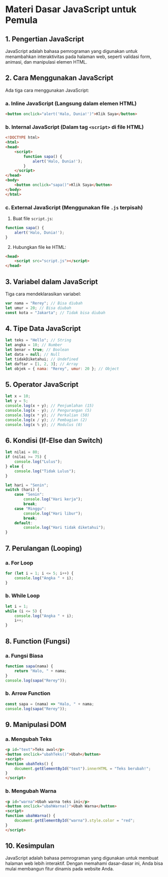 # Materi Dasar JavaScript untuk Pemula

## 1. Pengertian JavaScript
JavaScript adalah bahasa pemrograman yang digunakan untuk menambahkan interaktivitas pada halaman web, seperti validasi form, animasi, dan manipulasi elemen HTML.

## 2. Cara Menggunakan JavaScript
Ada tiga cara menggunakan JavaScript:

### a. Inline JavaScript (Langsung dalam elemen HTML)
```html
<button onclick="alert('Halo, Dunia!')">Klik Saya</button>
```

### b. Internal JavaScript (Dalam tag `<script>` di file HTML)
```html
<!DOCTYPE html>
<html>
<head>
    <script>
        function sapa() {
            alert('Halo, Dunia!');
        }
    </script>
</head>
<body>
    <button onclick="sapa()">Klik Saya</button>
</body>
</html>
```

### c. External JavaScript (Menggunakan file `.js` terpisah)
1. Buat file `script.js`:
```js
function sapa() {
    alert('Halo, Dunia!');
}
```
2. Hubungkan file ke HTML:
```html
<head>
    <script src="script.js"></script>
</head>
```

## 3. Variabel dalam JavaScript
Tiga cara mendeklarasikan variabel:
```js
var nama = "Rerey"; // Bisa diubah
let umur = 20; // Bisa diubah
const kota = "Jakarta"; // Tidak bisa diubah
```

## 4. Tipe Data JavaScript
```js
let teks = "Hello"; // String
let angka = 10; // Number
let benar = true; // Boolean
let data = null; // Null
let tidakDiketahui; // Undefined
let daftar = [1, 2, 3]; // Array
let objek = { nama: "Rerey", umur: 20 }; // Object
```

## 5. Operator JavaScript
```js
let x = 10;
let y = 5;
console.log(x + y); // Penjumlahan (15)
console.log(x - y); // Pengurangan (5)
console.log(x * y); // Perkalian (50)
console.log(x / y); // Pembagian (2)
console.log(x % y); // Modulus (0)
```

## 6. Kondisi (If-Else dan Switch)
```js
let nilai = 80;
if (nilai >= 75) {
    console.log("Lulus");
} else {
    console.log("Tidak Lulus");
}
```

```js
let hari = "Senin";
switch (hari) {
    case "Senin":
        console.log("Hari kerja");
        break;
    case "Minggu":
        console.log("Hari libur");
        break;
    default:
        console.log("Hari tidak diketahui");
}
```

## 7. Perulangan (Looping)
### a. For Loop
```js
for (let i = 1; i <= 5; i++) {
    console.log("Angka " + i);
}
```

### b. While Loop
```js
let i = 1;
while (i <= 5) {
    console.log("Angka " + i);
    i++;
}
```

## 8. Function (Fungsi)
### a. Fungsi Biasa
```js
function sapa(nama) {
    return "Halo, " + nama;
}
console.log(sapa("Rerey"));
```

### b. Arrow Function
```js
const sapa = (nama) => "Halo, " + nama;
console.log(sapa("Rerey"));
```

## 9. Manipulasi DOM
### a. Mengubah Teks
```html
<p id="text">Teks awal</p>
<button onclick="ubahTeks()">Ubah</button>
<script>
function ubahTeks() {
    document.getElementById("text").innerHTML = "Teks berubah!";
}
</script>
```

### b. Mengubah Warna
```html
<p id="warna">Ubah warna teks ini</p>
<button onclick="ubahWarna()">Ubah Warna</button>
<script>
function ubahWarna() {
    document.getElementById("warna").style.color = "red";
}
</script>
```

## 10. Kesimpulan
JavaScript adalah bahasa pemrograman yang digunakan untuk membuat halaman web lebih interaktif. Dengan memahami dasar-dasar ini, Anda bisa mulai membangun fitur dinamis pada website Anda.

